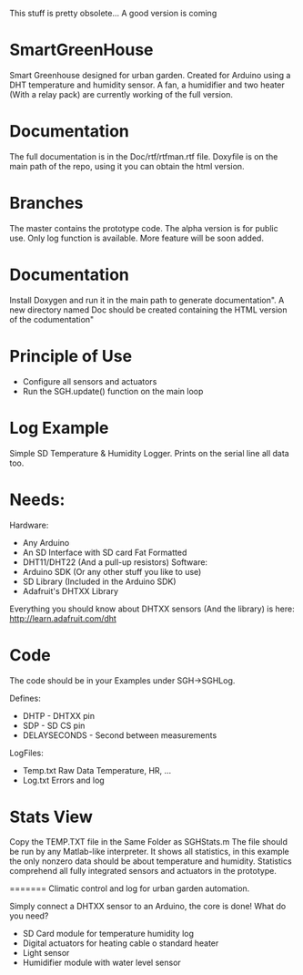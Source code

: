 This stuff is pretty obsolete... A good version is coming


SmartGreenHouse
===============

Smart Greenhouse designed for urban garden.
Created for Arduino using a DHT temperature and humidity sensor.
A fan, a humidifier and two heater (With a relay pack) are currently working of the full version.

Documentation
=============
The full documentation is in the Doc/rtf/rtfman.rtf file.
Doxyfile is on the main path of the repo, using it you can obtain the html version.

Branches
========
The master contains the prototype code.
The alpha version is for public use. Only log function is available. More feature will be soon added.

Documentation
=============
Install Doxygen and run it in the main path to generate documentation". A new directory named Doc should be created containing the HTML version of the codumentation"

Principle of Use
================
- Configure all sensors and actuators
- Run the SGH.update() function on the main loop

Log Example
===========
Simple SD Temperature & Humidity Logger. Prints on the serial line all data too.

Needs:
==
Hardware:

- Any Arduino
- An SD Interface with SD card Fat Formatted
- DHT11/DHT22 (And a pull-up resistors)
Software:
- Arduino SDK (Or any other stuff you like to use)
- SD Library (Included in the Arduino SDK)
- Adafruit's DHTXX Library

Everything you should know about DHTXX sensors (And the library) is here: http://learn.adafruit.com/dht

Code
====
The code should be in your Examples under SGH->SGHLog.

Defines:
- DHTP 		- DHTXX pin
- SDP		- SD CS pin
- DELAYSECONDS 	- Second between measurements

LogFiles:
- Temp.txt
	Raw Data
	Temperature, HR, ...
- Log.txt
Errors and log

Stats View
==========
Copy the TEMP.TXT file in the Same Folder as SGHStats.m
The file should be run by any Matlab-like interpreter. It shows all statistics, in this example the only nonzero data should be about temperature and humidity.
Statistics comprehend all fully integrated sensors and actuators in the prototype.



=======
Climatic control and log for urban garden automation.

Simply connect a DHTXX sensor to an Arduino, the core is done!
What do you need?
- SD Card module for temperature humidity log
- Digital actuators for heating cable o standard heater
- Light sensor
- Humidifier module with water level sensor
